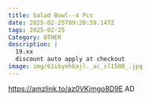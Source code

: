 ```yaml
---
title: Salad Bowl--4 Pcs
date: 2025-02-25T09:20:59.147Z
tags: 2025-02-25
Category: OTHER
description: |
  19.xx
  discount auto apply at checkout 
image: img/61ibyehkajl._ac_sl1500_.jpg
---
```

https://amzlink.to/az0VKimgo8D9E
AD
